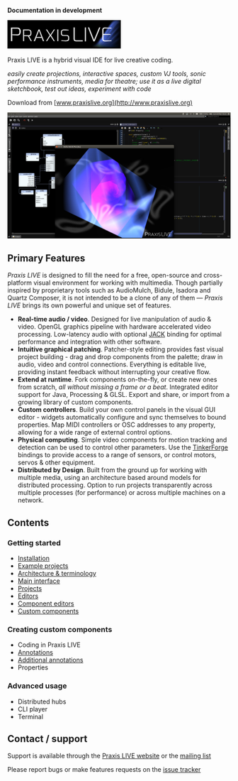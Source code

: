 **Documentation in development**

![Praxis LIVE logo](img/praxislive.png)

Praxis LIVE is a hybrid visual IDE for live creative coding.

_easily create projections, interactive spaces, custom VJ tools, sonic performance instruments, media for theatre; use it as a live digital sketchbook, test out ideas, experiment with code_

Download from [www.praxislive.org](http://www.praxislive.org)

![Praxis LIVE screenshot](img/PL2.jpg)

## Primary Features

_Praxis LIVE_ is designed to fill the need for a free, open-source and cross-platform visual environment for working with multimedia. Though partially inspired by proprietary tools such as AudioMulch, Bidule, Isadora and Quartz Composer, it is not intended to be a clone of any of them — _Praxis LIVE_ brings its own powerful and unique set of features.

* **Real-time audio / video**. Designed for live manipulation of audio & video. OpenGL graphics pipeline with hardware accelerated video processing. Low-latency audio with optional [JACK](http://www.jackaudio.org/) binding for optimal performance and integration with other software.
* **Intuitive graphical patching**. Patcher-style editing provides fast visual project building - drag and drop components from the palette; draw in audio, video and control connections. Everything is editable live, providing instant feedback without interrupting your creative flow.
* **Extend at runtime**. Fork components on-the-fly, or create new ones from scratch, _all without missing a frame or a beat_. Integrated editor support for Java, Processing & GLSL. Export and share, or import from a growing library of custom components.
* **Custom controllers**. Build your own control panels in the visual GUI editor - widgets automatically configure and sync themselves to bound properties. Map MIDI controllers or OSC addresses to any property, allowing for a wide range of external control options.
* **Physical computing**. Simple video components for motion tracking and detection can be used to control other parameters. Use the [TinkerForge](http://www.tinkerforge.com/) bindings to provide access to a range of sensors, or control motors, servos & other equipment.
* **Distributed by Design**. Built from the ground up for working with multiple media, using an architecture based around models for distributed processing. Option to run projects transparently across multiple processes (for performance) or across multiple machines on a network.

<h2>Contents</h2>

<h3>Getting started</h3>

* [Installation](installation.md)
* [Example projects](examples.md)
* [Architecture & terminology](architecture.md)
* [Main interface](main-interface.md)
* [Projects](projects.md)
* [Editors](editors.md)
* [Component editors](component-editors.md)
* [Custom components](custom-components.md)

<h3>Creating custom components</h3>

* Coding in Praxis LIVE
* [Annotations](annotations.md)
* [Additional annotations](annotations-additional.md)
* Properties

<h3>Advanced usage</h3>

* Distributed hubs
* CLI player
* Terminal

## Contact / support

Support is available through the [Praxis LIVE website](http://www.praxislive.org) or the [mailing list](http://groups.google.com/d/forum/praxis-live)

Please report bugs or make features requests on the [issue tracker](https://github.com/praxis-live/support/issues)


